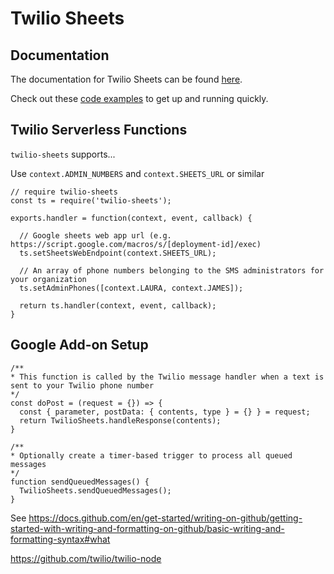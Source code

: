 # Twilio Sheets

## Documentation
The documentation for Twilio Sheets can be found [here](https://mountcitrus.com/docs).

Check out these [code examples](https://mountcitrus.com/docs) to get up and running quickly.

## Twilio Serverless Functions
`twilio-sheets` supports...

Use `context.ADMIN_NUMBERS` and `context.SHEETS_URL` or similar

```
// require twilio-sheets
const ts = require('twilio-sheets');

exports.handler = function(context, event, callback) {

  // Google sheets web app url (e.g. https://script.google.com/macros/s/[deployment-id]/exec)
  ts.setSheetsWebEndpoint(context.SHEETS_URL);

  // An array of phone numbers belonging to the SMS administrators for your organization
  ts.setAdminPhones([context.LAURA, context.JAMES]);

  return ts.handler(context, event, callback);
}
```
## Google Add-on Setup



```
/**
* This function is called by the Twilio message handler when a text is sent to your Twilio phone number
*/
const doPost = (request = {}) => {
  const { parameter, postData: { contents, type } = {} } = request;
  return TwilioSheets.handleResponse(contents);
}

/**
* Optionally create a timer-based trigger to process all queued messages
*/
function sendQueuedMessages() {
  TwilioSheets.sendQueuedMessages();
}
```


See https://docs.github.com/en/get-started/writing-on-github/getting-started-with-writing-and-formatting-on-github/basic-writing-and-formatting-syntax#what

https://github.com/twilio/twilio-node